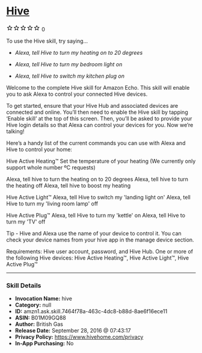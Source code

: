 # [Hive](http://alexa.amazon.com/#skills/amzn1.ask.skill.7464f78a-463c-4dc8-b88d-8ae6f16ece11)
![0 stars](../../images/ic_star_border_black_18dp_1x.png)![0 stars](../../images/ic_star_border_black_18dp_1x.png)![0 stars](../../images/ic_star_border_black_18dp_1x.png)![0 stars](../../images/ic_star_border_black_18dp_1x.png)![0 stars](../../images/ic_star_border_black_18dp_1x.png) 0

To use the Hive skill, try saying...

* *Alexa, tell Hive to turn my heating on to 20 degrees*

* *Alexa, tell Hive to turn my bedroom light on*

* *Alexa, tell Hive to switch my kitchen plug on*

Welcome to the complete Hive skill for Amazon Echo.  This skill will enable you to ask Alexa to control your connected Hive devices.

To get started, ensure that your Hive Hub and associated devices are connected and online.  You’ll then need to enable the Hive skill by tapping ‘Enable skill’ at the top of this screen.  Then, you’ll be asked to provide your Hive login details so that Alexa can control your devices for you. Now we’re talking! 

Here’s a handy list of the current commands you can use with Alexa and Hive to control your home:

Hive Active Heating™
Set the temperature of your heating  (We currently only support whole number ºC requests)

Alexa, tell hive to turn the heating on to 20 degrees
Alexa, tell hive to turn the heating off
Alexa, tell hive to boost my heating

Hive Active Light™
Alexa, tell Hive to switch my 'landing light on'
Alexa, tell Hive to turn my 'living room lamp' off

Hive Active Plug™
Alexa, tell Hive to turn my 'kettle' on
Alexa, tell Hive to turn my 'TV' off

Tip - Hive and Alexa use the name of your device to control it. You can check your device names from your hive app in the manage device section.

Requirements:
Hive user account, password, and Hive Hub.
One or more of the following Hive devices: Hive Active Heating™, Hive Active Light™, Hive Active Plug™

***

### Skill Details

* **Invocation Name:** hive
* **Category:** null
* **ID:** amzn1.ask.skill.7464f78a-463c-4dc8-b88d-8ae6f16ece11
* **ASIN:** B01M09GQ88
* **Author:** British Gas
* **Release Date:** September 28, 2016 @ 07:43:17
* **Privacy Policy:** https://www.hivehome.com/privacy
* **In-App Purchasing:** No
